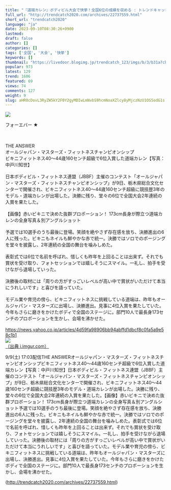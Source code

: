 ```yaml
---
title: "『道端カレン』ボディビル大会で快挙！全国6位の成績を収める : トレンドキャッチブログ"
full_url: "http://trendcatch2020.com/archives/22737559.html"
short_url: "trendcatch2020"
language: "ja"
date: 2023-09-10T08:30:26+0900
lastmod: 
draft: false
author: []
categories: []
tags: ['全国', '大会', '快挙']
keywords: []
thumbnail: "https://livedoor.blogimg.jp/trendcatch_123/imgs/b/3/b31a7cbf.jpg"
popular: 973
latest: 129
trend: 1606
featured: 69
views: 74
comments: 127
weight: 9
slug: aHR0cDovL3RyZW5kY2F0Y2gyMDIwLmNvbS9hcmNoaXZlcy8yMjczNzU1OS5odG1s
---
```


![](https://livedoor.blogimg.jp/trendcatch_123/imgs/b/3/b31a7cbf.jpg)

<div><p>フォーエバー ★ </p><br> <br> THE ANSWER <br> オールジャパン・マスターズ・フィットネスチャンピオンシップ <br> ビキニフィットネス40～44歳160センチ超級で6位入賞した道端カレン【写真：中戸川知世】 <br> <br> 日本ボディビル・フィットネス連盟（JBBF）主催のコンテスト「オールジャパン・マスターズ・フィットネスチャンピオンシップ」が9日、栃木県総合文化センターで開催され、ビキニフィットネス40～44歳160センチ超級に競技歴3年のモデル・道端カレンが出場した。決勝に残り、堂々の6位で全国大会2年連続の入賞を果たした。 <br> <br> 【画像】赤いビキニで決めた抜群プロポーション！ 173cm長身が際立つ道端カレンの全身写真＆別アングルショット <br> <br> 予選では10選手のうち最後に登場。笑顔を絶やさず存在感を放ち、決勝進出の6人に残った。ビキニもネイルも鮮やかな赤で統一。決勝ではソロでのポージングを堂々を披露し、2年連続の全国の舞台を噛みしめた。 <br> <br> 表彰式では6位で名前を呼ばれ、惜しくも昨年を上回ることは出来ず。それでも賞状を受け取り、フォトセッションでは嬉しそうにスマイル。一礼し、拍手を受けながら退場していった。 <br> <br> 決勝後の取材には「周りの方がすっごいレベルが高い中で賞状がいただけて本当にうれしいです」と喜びを語っていた。 <br> <br> モデル業や育児の傍ら、ビキニフィットネスに挑戦している道端は、昨年もオールジャパン・マスターズに出場し、決勝進出。見事に4位入賞を果たしていた。今年もさらに磨きをかけたボディで全国のステージに。部門10人で最長身173センチのプロポーションを生かし、会場を沸かせた。 <br> <br> <a target='_blank' href='https://news.yahoo.co.jp/articles/4d59fa98906bb94abffd1dbcf8c0fa5a9e58c1b1'>https://news.yahoo.co.jp/articles/4d59fa98906bb94abffd1dbcf8c0fa5a9e58c1b1</a> <br> <a href='https://i.imgur.com/PzJ1vgj.jpg' target='_blank' class='' id='img_1_1'><img src='https://livedoor.blogimg.jp/trendcatch_123/imgs/f/b/fb6991b1.jpg'><br>（出典 i.imgur.com）<br></a> <p>9/9(土) 17:03配信THE ANSWERオールジャパン・マスターズ・フィットネスチャンピオンシップビキニフィットネス40～44歳160センチ超級で6位入賞した道端カレン【写真：中戸川知世】日本ボディビル・フィットネス連盟（JBBF）主催のコンテスト「オールジャパン・マスターズ・フィットネスチャンピオンシップ」が9日、栃木県総合文化センターで開催され、ビキニフィットネス40～44歳160センチ超級に競技歴3年のモデル・道端カレンが出場した。決勝に残り、堂々の6位で全国大会2年連続の入賞を果たした。【画像】赤いビキニで決めた抜群プロポーション！ 173cm長身が際立つ道端カレンの全身写真＆別アングルショット予選では10選手のうち最後に登場。笑顔を絶やさず存在感を放ち、決勝進出の6人に残った。ビキニもネイルも鮮やかな赤で統一。決勝ではソロでのポージングを堂々を披露し、2年連続の全国の舞台を噛みしめた。表彰式では6位で名前を呼ばれ、惜しくも昨年を上回ることは出来ず。それでも賞状を受け取り、フォトセッションでは嬉しそうにスマイル。一礼し、拍手を受けながら退場していった。決勝後の取材には「周りの方がすっごいレベルが高い中で賞状がいただけて本当にうれしいです」と喜びを語っていた。モデル業や育児の傍ら、ビキニフィットネスに挑戦している道端は、昨年もオールジャパン・マスターズに出場し、決勝進出。見事に4位入賞を果たしていた。今年もさらに磨きをかけたボディで全国のステージに。部門10人で最長身173センチのプロポーションを生かし、会場を沸かせた。</p></div>

(http://trendcatch2020.com/archives/22737559.html)
